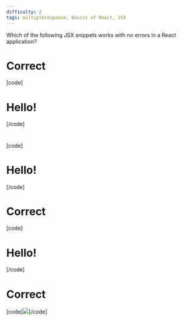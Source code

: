 ```yaml
---
difficulty: 2
tags: multipleresponse, Basics of React, JSX
---
```


Which of the following JSX snippets works with no errors in a React application?

# Correct

[code]<h1>Hello!</h1>[/code]

#

[code]<h1 class="title">Hello!</h1>[/code]

# Correct

[code]<h1 className="title">Hello!</h1>[/code]

# Correct

[code]<img src={user.avatarUrl} />[/code]


